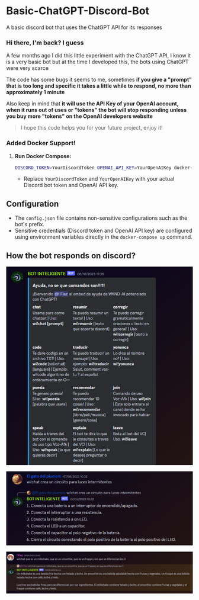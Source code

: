 # Basic-ChatGPT-Discord-Bot
A basic discord bot that uses the ChatGPT API for its responses
### Hi there, I'm back? I guess
A few months ago I did this little experiment with the ChatGPT API, I know it is a very basic bot but at the time I developed this, the bots using ChatGPT were very scarce

The code has some bugs it seems to me, sometimes **if you give a "prompt" that is too long and specific it takes a little while to respond, no more than approximately 1 minute**

Also keep in mind that **it will use the API Key of your OpenAI account, when it runs out of uses or "tokens" the bot will stop responding unless you buy more "tokens" on the OpenAI developers website**

> I hope this code helps you for your future project, enjoy it!

### Added Docker Support!
1.  **Run Docker Compose:**
    ```bash
    DISCORD_TOKEN=YourDiscordToken OPENAI_API_KEY=YourOpenAIKey docker-compose up -d
    ```
    * Replace `YourDiscordToken` and `YourOpenAIKey` with your actual Discord bot token and OpenAI API key.
## Configuration
* The `config.json` file contains non-sensitive configurations such as the bot's prefix.
* Sensitive credentials (Discord token and OpenAI API key) are configured using environment variables directly in the `docker-compose up` command.

## How the bot responds on discord?

![That´s the Help Embed uwuwuwuw](/Examples/helpembed.PNG)

![a respo0o0o0o0o0o0o0o0nse uwuwuwuw](/Examples/response.PNG)

![anoda responsada uwuwuwuw](/Examples/anodaone.PNG)
